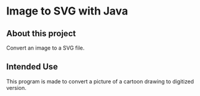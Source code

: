 # Image to SVG with Java

## About this project

Convert an image to a SVG file.


## Intended Use

This program is made to convert a picture of a cartoon drawing to digitized version.